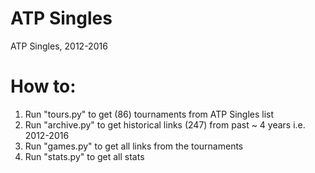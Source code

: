 # ATP Singles
ATP Singles, 2012-2016

# How to:

1. Run "tours.py" to get (86) tournaments from ATP Singles list
2. Run "archive.py" to get historical links (247) from past ~ 4 years i.e. 2012-2016
3. Run "games.py" to get all links from the tournaments
4. Run "stats.py" to get all stats
